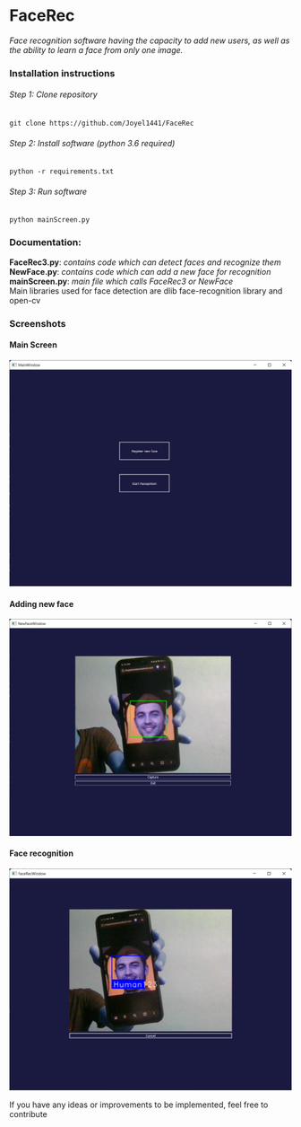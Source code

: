 # FaceRec
*Face recognition software having the capacity to add new users, as well as the ability to learn a face from only one image.*

### Installation instructions
###### Step 1: Clone repository
`git clone https://github.com/Joyel1441/FaceRec`
###### Step 2: Install software (python 3.6 required)
`python -r requirements.txt`
###### Step 3: Run software
`python mainScreen.py`

### Documentation:
**FaceRec3.py**: *contains code which can detect faces and recognize them* \
**NewFace.py**: *contains code which can add a new face for recognition* \
**mainScreen.py**: *main file which calls FaceRec3 or NewFace* \
Main libraries used for face detection are dlib face-recognition library and open-cv

### Screenshots
#### Main Screen
![Main Screen](https://raw.githubusercontent.com/Joyel1441/FaceRec/463a3e6bba5d32d0492e552c55439da496aa5fc0/main_screen.png?raw=true "Main Screen")
#### Adding new face
![New Face Screen](https://github.com/Joyel1441/FaceRec/blob/9c9cf81ae0c7c587ffde68ad1e9787377894c4bd/newface.png?raw=true "New Face Screen")
#### Face recognition
![Recognition Screen](https://github.com/Joyel1441/FaceRec/blob/9c9cf81ae0c7c587ffde68ad1e9787377894c4bd/detection.png?raw=true "Recognition Screen")

If you have any ideas or improvements to be implemented, feel free to contribute
